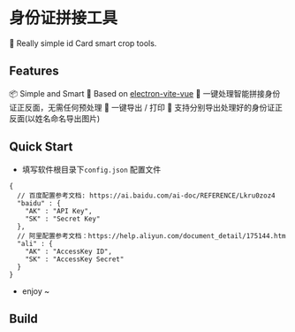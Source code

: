 # 身份证拼接工具

🥳 Really simple id Card smart crop tools.

## Features

📦 Simple and Smart
🎯 Based on [electron-vite-vue](https://github.com/electron-vite/electron-vite-vue)
💪 一键处理智能拼接身份证正反面，无需任何预处理
🔩 一键导出 / 打印
🌱 支持分别导出处理好的身份证正反面(以姓名命名导出图片)

## Quick Start
- 填写软件根目录下`config.json` 配置文件
```
{
  // 百度配置参考文档: https://ai.baidu.com/ai-doc/REFERENCE/Lkru0zoz4
  "baidu" : {
    "AK" : "API Key",
    "SK" : "Secret Key"
  },
  // 阿里配置参考文档：https://help.aliyun.com/document_detail/175144.htm
  "ali" : {
    "AK" : "AccessKey ID",
    "SK" : "AccessKey Secret"
  }
}
```
- enjoy ~

## Build

